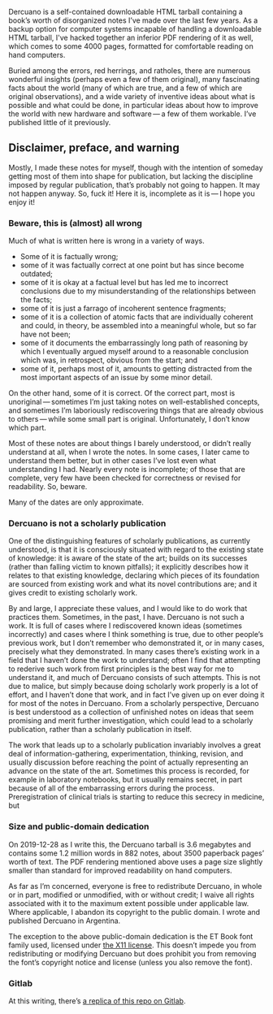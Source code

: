 Dercuano is a self-contained downloadable HTML tarball containing a
book’s worth of disorganized notes I’ve made over the last few years.
As a backup option for computer systems incapable of handling a
downloadable HTML tarball, I've hacked together an inferior PDF
rendering of it as well, which comes to some 4000 pages, formatted for
comfortable reading on hand computers.

Buried among the errors, red herrings, and ratholes, there
are numerous wonderful insights (perhaps even a few of them original),
many fascinating facts about the world (many of which are true, and a
few of which are original observations), and a wide variety of
inventive ideas about what is possible and what could be done, in
particular ideas about how to improve the world with new hardware and
software — a few of them workable.  I’ve published little of it
previously.

Disclaimer, preface, and warning
--------------------------------

Mostly, I made
these notes for myself, though with the intention of someday getting
most of them into shape for publication, but lacking the discipline imposed by
regular publication, that’s probably not going to happen.  It may not
happen anyway.  So, fuck it!  Here it is, incomplete as it is — I hope
you enjoy it!

### Beware, this is (almost) all wrong ###

Much of what is written here is wrong in a variety of ways.

- Some of it is factually wrong;
- some of it was factually correct at one point but has since become outdated;
- some of it is okay at a factual level but has led me to incorrect
  conclusions due to my misunderstanding of the relationships between
  the facts;
- some of it is just a farrago of incoherent sentence fragments;
- some of it is a collection of atomic facts that are individually
  coherent and could, in theory, be assembled into a meaningful whole,
  but so far have not been;
- some of it documents the embarrassingly long path of reasoning by
  which I eventually argued myself around to a reasonable conclusion
  which was, in retrospect, obvious from the start; and
- some of it, perhaps most of it, amounts to getting distracted from
  the most important aspects of an issue by some minor detail.

On the other hand, some of it is correct.  Of the correct part, most
is unoriginal — sometimes I’m just taking notes on well-established
concepts, and sometimes I’m laboriously rediscovering things that are
already obvious to others — while some small part is original.
Unfortunately, I don’t know which part.

Most of these notes are about things I barely understood, or
didn’t really understand at all, when I wrote the notes.  In some
cases, I later came to understand them better, but in other cases I’ve
lost even what understanding I had.  Nearly every note is incomplete;
of those that are complete, very few have been checked for correctness
or revised for readability.  So, beware.

Many of the dates are only approximate.

### Dercuano is not a scholarly publication ###

One of the distinguishing features of scholarly publications, as currently
understood, is that it is consciously situated with regard to the
existing state of knowledge: it is aware of the state of the art;
builds on its successes (rather than falling victim to known
pitfalls); it explicitly describes how it relates to that existing
knowledge, declaring which pieces of its foundation are sourced from
existing work and what its novel contributions are; and it gives
credit to existing scholarly work.

By and large, I appreciate these values, and I would like to do work
that practices them.  Sometimes, in the past, I have.  Dercuano is not
such a work.  It is full of cases where I rediscovered known ideas
(sometimes incorrectly) and cases where I think something is true, due
to other people’s previous work, but I don’t remember who demonstrated
it, or in many cases, precisely what they demonstrated.  In many cases
there’s existing work in a field that I haven’t done the work to
understand; often I find that attempting to rederive such work from
first principles is the best way for me to understand it, and much of
Dercuano consists of such attempts.  This is not due to malice, but
simply because doing scholarly work properly is a lot of effort, and I
haven’t done that work, and in fact I’ve given up on ever doing it for
most of the notes in Dercuano.  From a scholarly perspective, Dercuano
is best understood as a collection of unfinished notes on ideas that
seem promising and merit further investigation, which could lead to
a scholarly publication, rather than a scholarly publication in itself.

The work that leads up to a scholarly publication invariably involves
a great deal of information-gathering, experimentation, thinking,
revision, and usually discussion before reaching the point of actually
representing an advance on the state of the art.  Sometimes this
process is recorded, for example in laboratory notebooks, but it
usually remains secret, in part because of all of the embarrassing
errors during the process.  Preregistration of clinical trials is
starting to reduce this secrecy in medicine, but 

### Size and public-domain dedication ###

On 2019-12-28 as I write this, the Dercuano tarball is 3.6 megabytes
and contains some 1.2 million words in 882 notes,
about 3500 paperback pages’
worth of text.  The PDF rendering mentioned above uses a page size
slightly smaller than standard for improved readability on hand
computers.

As far as I’m concerned, everyone is free to redistribute Dercuano, in
whole or in part, modified or unmodified, with or without credit; I
waive all rights associated with it to the maximum extent possible
under applicable law.  Where applicable, I abandon its copyright to
the public domain.  I wrote and published Dercuano in Argentina.

The exception to the above public-domain dedication is the ET Book
font family used, licensed under [the X11
license](liabilities/LICENSE.ETBook).  This doesn’t impede you from
redistributing or modifying Dercuano but does prohibit you from
removing the font’s copyright notice and license (unless you also
remove the font).

### Gitlab ###

At this writing, there’s [a replica of this repo on
Gitlab](https://gitlab.com/kragen/dercuano).